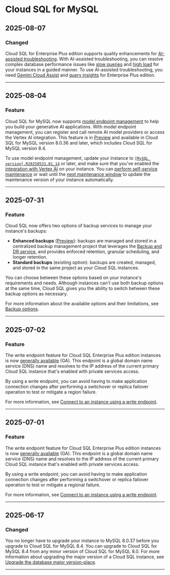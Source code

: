 # Cloud SQL for MySQL

## 2025-08-07

### Changed

Cloud SQL for Enterprise Plus edition supports quality enhancements for [AI-assisted troubleshooting](https://cloud.google.com/sql/docs/mysql/observe-troubleshoot-with-ai). With AI-assisted troubleshooting, you can resolve complex database performance issues like [slow queries](https://cloud.google.com/sql/docs/mysql/troubleshoot-slow-queries) and [high load](https://cloud.google.com/sql/docs/mysql/troubleshoot-high-database-load) for your instances in a guided manner. To use AI-assisted troubleshooting, you need [Gemini Cloud Assist](https://cloud.google.com/gemini/docs/cloud-assist/overview) and [query insights](https://cloud.google.com/sql/docs/mysql/using-query-insights#enable-insights) for Enterprise Plus edition.

---
## 2025-08-04

### Feature

Cloud SQL for MySQL now supports [model endpoint management](https://cloud.google.com/sql/docs/mysql/model-endpoint-overview) to help you build your generative AI applications. With model endpoint management, you can register and call remote AI model providers or access the Vertex AI integration. This feature is in [Preview](https://cloud.google.com/products#product-launch-stages) and available in Cloud SQL for MySQL version 8.0.36 and later, which includes Cloud SQL for MySQL version 8.4.

To use model endpoint management, update your instance to [`[MySQL version].R20250531.01_14`](https://cloud.google.com/sql/docs/mysql/maintenance-changelog) or later, and make sure that you've enabled the [integration with Vertex AI](https://cloud.google.com/sql/docs/mysql/integrate-cloud-sql-with-vertex-ai) on your instance. You can [perform self-service maintenance](https://cloud.google.com/sql/docs/mysql/self-service-maintenance) or wait until the [next maintenance window](https://cloud.google.com/sql/docs/mysql/set-maintenance-window#find-maintenance-api) to update the maintenance version of your instance automatically.

---
## 2025-07-31

### Feature

Cloud SQL now offers two options of backup services to manage your instance's backups:

* **Enhanced backups** ([Preview](https://cloud.google.com/products?#product-launch-stages)): backups are managed and stored in a centralized backup management project that leverages the [Backup and DR service](https://cloud.google.com/backup-disaster-recovery), and provides enforced retention, granular scheduling, and longer retention.
* **Standard backups** (existing option): backups are created, managed, and stored in the same project as your Cloud SQL instances.

You can choose between these options based on your instance's requirements and needs. Although instances can't use both backup options at the same time, Cloud SQL gives you the ability to switch between these backup options as necessary.

For more information about the available options and their limitations, see [Backup options](https://cloud.google.com/sql/docs/mysql/backup-recovery/backups#backup-options).

---
## 2025-07-02

### Feature

The write endpoint feature for Cloud SQL Enterprise Plus edition instances is now [generally available](https://cloud.google.com/products#product-launch-stages) (GA). This endpoint is a global domain name service (DNS) name and resolves to the IP address of the current primary Cloud SQL instance that's enabled with private services access.

By using a write endpoint, you can avoid having to make application connection changes after performing a switchover or replica failover operation to test or mitigate a region failure.

For more information, see [Connect to an instance using a write endpoint](https://cloud.google.com/sql/docs/mysql/connect-to-instance-using-write-endpoint).

---
## 2025-07-01

### Feature

The write endpoint feature for Cloud SQL Enterprise Plus edition instances is now [generally available](https://cloud.google.com/products#product-launch-stages) (GA). This endpoint is a global domain name service (DNS) name and resolves to the IP address of the current primary Cloud SQL instance that's enabled with private services access.

By using a write endpoint, you can avoid having to make application connection changes after performing a switchover or replica failover operation to test or mitigate a regional failure.

For more information, see [Connect to an instance using a write endpoint](https://cloud.google.com/sql/docs/mysql/connect-to-instance-using-write-endpoint).

---
## 2025-06-17

### Changed

You no longer have to upgrade your instance to MySQL 8.0.37 before you upgrade to Cloud SQL for MySQL 8.4. You can upgrade to Cloud SQL for MySQL 8.4 from any minor version of Cloud SQL for MySQL 8.0. For more information about upgrading the major version of a Cloud SQL instance, see [Upgrade the database major version-place](https://cloud.google.com/sql/docs/mysql/upgrade-major-db-version-inplace).

---

